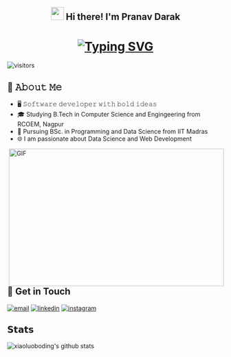 <h2 align="center"><img src = "https://raw.githubusercontent.com/MartinHeinz/MartinHeinz/master/wave.gif" width = 30px> Hi there! I'm Pranav Darak</h3>
<h1 align="center">
  <a href="https://git.io/typing-svg">
    <img src="https://readme-typing-svg.demolab.com?font=Poppins&weight=600&size=35&duration=4000&pause=300&color=FFFFFF&center=true&vCenter=true&random=false&width=435&lines=Hi+There!%F0%9F%91%8B%F0%9F%8F%BB;I+am+Shrey+Nalode!%F0%9F%92%BB" alt="Typing SVG" />
  </a>
</h1>

![visitors](https://vbr.nathanchung.dev/badge?page_id=pranavdarak&color=00cf00)

## :book: 𝙰𝚋𝚘𝚞𝚝 𝙼𝚎
- 🖥 𝚂𝚘𝚏𝚝𝚠𝚊𝚛𝚎 𝚍𝚎𝚟𝚎𝚕𝚘𝚙𝚎𝚛 𝚠𝚒𝚝𝚑 𝚋𝚘𝚕𝚍 𝚒𝚍𝚎𝚊𝚜
- 🎓 Studying B.Tech in Computer Science and Engingeering from RCOEM, Nagpur
- 💼 Pursuing BSc. in Programming and Data Science from IIT Madras
- 🌐 I am passionate about Data Science and Web Development

<img align="right" alt="GIF" src="./gif.gif" width="500" height="320" />

## :link: Get in Touch
<p align="center">

  <a href="mailto:darakpranav9@gmail.com"><img src="https://img.icons8.com/color/96/000000/gmail.png" alt="email"/></a>
  <a href="https://www.linkedin.com/in/pranavdarak"><img src="https://img.icons8.com/color/96/000000/linkedin.png" alt="linkedin"/></a>
  <a href="https://www.instagram.com/pranav_drock"><img src="https://img.icons8.com/color/96/000000/instagram-new.png" alt="instagram"/></a>
</p>

## 𝗦𝘁𝗮𝘁𝘀

![xiaoluoboding's github stats](https://github-readme-stats.vercel.app/api?username=pranavdarak&show_icons=true&theme=dracula)
